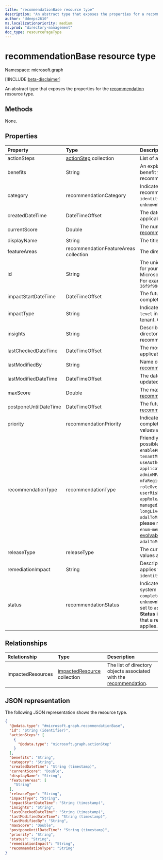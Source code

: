 ```yaml
---
title: "recommendationBase resource type"
description: "An abstract type that exposes the properties for a recommendation. "
author: "ddeeps2610"
ms.localizationpriority: medium
ms.prod: "directory-management"
doc_type: resourcePageType
---
```


# recommendationBase resource type

Namespace: microsoft.graph

[!INCLUDE [beta-disclaimer](../../includes/beta-disclaimer.md)]

An abstract type that exposes the properties for the [recommendation](../resources/recommendation.md) resource type.

## Methods
None.

## Properties
|Property|Type|Description|
|:---|:---|:---|
|actionSteps|[actionStep](../resources/actionstep.md) collection|List of actions to take to complete a [recommendation](../resources/recommendation.md).|
|benefits|String|An explanation of why [completing the recommendation](../api/recommendation-complete.md) will benefit you. Corresponds to the *Value* section of a recommendation shown in the Microsoft Entra admin center.|
|category|recommendationCategory|Indicates the category of intelligent guidance that the recommendation falls under. The possible values are: `identityBestPractice`, `identitySecureScore`, `unknownFutureValue`. |
|createdDateTime|DateTimeOffset|The date and time when the [recommendation](../resources/recommendation.md) was detected as applicable to your directory.|
|currentScore|Double|The number of points the tenant has attained. Only applies to [recommendations](../resources/recommendation.md) with **category** set to `identitySecureScore`.|
|displayName|String|The title of the [recommendation](../resources/recommendation.md).|
|featureAreas|recommendationFeatureAreas collection|The directory feature that the [recommendation](../resources/recommendation.md) is related to. |
|id|String|The unique identifier for the [recommendation](../resources/recommendation.md) object generated for your tenant. This is a concatenation of your tenant ID and a Microsoft Entra ID-assigned nickname for the recommendation. For example, `7918d4b5-0442-4a97-be2d-36f9f9962ece_Microsoft.Identity.IAM.Insights.ThirdPartyApps`|
|impactStartDateTime|DateTimeOffset|The future date and time when a [recommendation](../resources/recommendation.md) should be completed.|
|impactType|String|    Indicates the scope of impact of a recommendation. `Tenant level` indicates that the recommendation impacts the whole tenant. Other possible values include `users`, `applications`.|
|insights|String|Describes why a recommendation uniquely applies to your directory. Corresponds to the *Description* section of a recommendation shown in the Microsoft Entra admin center.|
|lastCheckedDateTime|DateTimeOffset|The most recent date and time a [recommendation](../resources/recommendation.md) was deemed applicable to your directory.|
|lastModifiedBy|String|Name of the user who last updated the **status** of the [recommendation](../resources/recommendation.md).|
|lastModifiedDateTime|DateTimeOffset|    The date and time the **status** of a [recommendation](../resources/recommendation.md) was last updated.|
|maxScore|Double|The maximum number of points attainable. Only applies to [recommendations](../resources/recommendation.md) with **category** set to `identitySecureScore`.|
|postponeUntilDateTime|DateTimeOffset|The future date and time when the **status** of a postponed [recommendation](../resources/recommendation.md) will be `active` again.|
|priority|recommendationPriority|Indicates the time sensitivity for a [recommendation](../resources/recommendation.md) to be completed. Microsoft auto assigns this value. The possible values are: `low`, `medium`, `high`. |
|recommendationType|recommendationType|Friendly shortname to identify the [recommendation](../resources/recommendation.md). The possible values are: `adfsAppsMigration`, `enableDesktopSSO`, `enablePHS`, `enableProvisioning`, `switchFromPerUserMFA`, `tenantMFA`, `thirdPartyApps`, `turnOffPerUserMFA`, `useAuthenticatorApp`, `useMyApps`, `staleApps`, `staleAppCreds`, `applicationCredentialExpiry`, `servicePrincipalKeyExpiry`, `adminMFAV2`, `blockLegacyAuthentication`, `integratedApps`, `mfaRegistrationV2`, `pwagePolicyNew`, `passwordHashSync`, `oneAdmin`, `roleOverlap`, `selfServicePasswordReset`, `signinRiskPolicy`, `userRiskPolicy`, `verifyAppPublisher`, `privateLinkForAAD`, `appRoleAssignmentsGroups`, `appRoleAssignmentsUsers`, `managedIdentity`, `overprivilegedApps`, `unknownFutureValue`, `longLivedCredentials`, `aadConnectDeprecated`, `adalToMsalMigration`, `ownerlessApps`, `inactiveGuests`. Also, please note that you must use the `Prefer: include-unknown-enum-members` request header to get the following value(s) in this [evolvable enum](/graph/best-practices-concept#handling-future-members-in-evolvable-enumerations): `longLivedCredentials`, `aadConnectDeprecated`, `adalToMsalMigration`, `ownerlessApps`, `inactiveGuests`. |
|releaseType|releaseType|The current release type of the recommendation. The possible values are: `preview`, `generallyAvailable`, `unknownFutureValue`. |
|remediationImpact|String|Description of the impact on users of the remediation. Only applies to [recommendations](../resources/recommendation.md) with **category** set to `identitySecureScore`.|
|status|recommendationStatus|    Indicates the status of the [recommendation](../resources/recommendation.md) based on user or system action. The possible values are: `active`, `completedBySystem`, `completedByUser`, `dismissed`, `postponed`, `unknownFutureValue`. By default, a recommendation's **status** is set to `active` when the recommendation is first generated. **Status** is set to `completedBySystem` when our service detects that a recommendation which was previously active no longer applies. |

## Relationships
|Relationship|Type|Description|
|:---|:---|:---|
|impactedResources|[impactedResource](../resources/impactedresource.md) collection|The list of directory objects associated with the [recommendation](../resources/recommendation.md). |

## JSON representation
The following JSON representation shows the resource type.
<!-- {
  "blockType": "resource",
  "keyProperty": "id",
  "@odata.type": "microsoft.graph.recommendationBase",
  "openType": false
}
-->
``` json
{
  "@odata.type": "#microsoft.graph.recommendationBase",
  "id": "String (identifier)",
  "actionSteps": [
    {
      "@odata.type": "microsoft.graph.actionStep"
    }
  ],
  "benefits": "String",
  "category": "String",
  "createdDateTime": "String (timestamp)",
  "currentScore": "Double",
  "displayName": "String",
  "featureAreas": [
    "String"
  ],
  "releaseType": "String",
  "impactType": "String",
  "impactStartDateTime": "String (timestamp)",
  "insights": "String",
  "lastCheckedDateTime": "String (timestamp)",
  "lastModifiedDateTime": "String (timestamp)",
  "lastModifiedBy": "String",
  "maxScore": "Double",
  "postponeUntilDateTime": "String (timestamp)",
  "priority": "String",
  "status": "String",
  "remediationImpact": "String",
  "recommendationType": "String"
}
```
